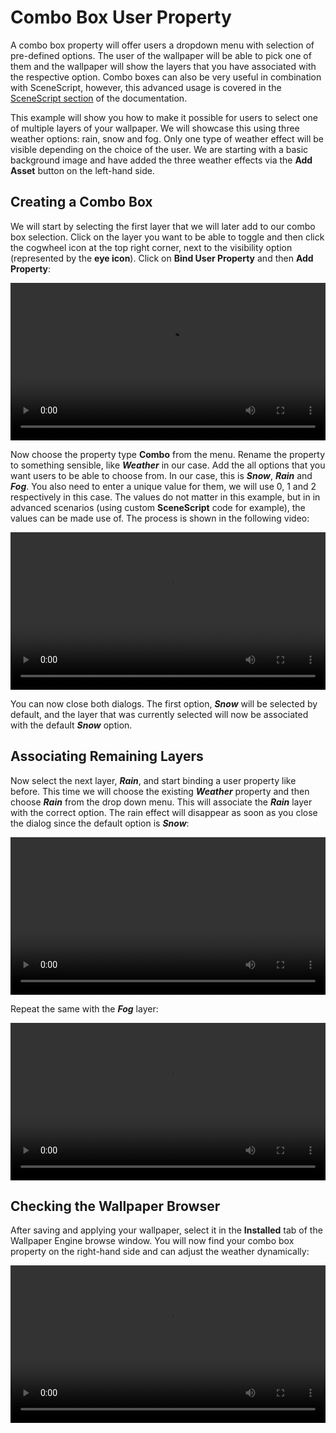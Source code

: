 # Combo Box User Property

A combo box property will offer users a dropdown menu with selection of pre-defined options. The user of the wallpaper will be able to pick one of them and the wallpaper will show the layers that you have associated with the respective option. Combo boxes can also be very useful in combination with SceneScript, however, this advanced usage is covered in the [SceneScript section](/wallpaper-engine-docs/scene/scenescript/introduction) of the documentation.

This example will show you how to make it possible for users to select one of multiple layers of your wallpaper. We will showcase this using three weather options: rain, snow and fog. Only one type of weather effect will be visible depending on the choice of the user. We are starting with a basic background image and have added the three weather effects via the **Add Asset** button on the left-hand side.

## Creating a Combo Box

We will start by selecting the first layer that we will later add to our combo box selection. Click on the layer you want to be able to toggle and then click the cogwheel icon at the top right corner, next to the visibility option (represented by the **eye icon**). Click on **Bind User Property** and then **Add Property**:

<video width="100%" controls loop autoplay>
  <source src="/videos/property_combo_bind_property.mp4" type="video/mp4">
  Your browser does not support the video tag.
</video>

Now choose the property type **Combo** from the menu. Rename the property to something sensible, like ***Weather*** in our case. Add the all options that you want users to be able to choose from. In our case, this is ***Snow***, ***Rain*** and ***Fog***. You also need to enter a unique value for them, we will use 0, 1 and 2 respectively in this case. The values do not matter in this example, but in in advanced scenarios (using custom **SceneScript** code for example), the values can be made use of. The process is shown in the following video:

<video width="100%" controls loop autoplay>
  <source src="/videos/property_combo_create.mp4" type="video/mp4">
  Your browser does not support the video tag.
</video>

You can now close both dialogs. The first option, ***Snow*** will be selected by default, and the layer that was currently selected will now be associated with the default ***Snow*** option.

## Associating Remaining Layers

Now select the next layer, ***Rain***, and start binding a user property like before. This time we will choose the existing ***Weather*** property and then choose ***Rain*** from the drop down menu. This will associate the ***Rain*** layer with the correct option. The rain effect will disappear as soon as you close the dialog since the default option is ***Snow***:

<video width="100%" controls loop autoplay>
  <source src="/videos/property_combo_link_rain.mp4" type="video/mp4">
  Your browser does not support the video tag.
</video>

Repeat the same with the ***Fog*** layer:

<video width="100%" controls loop autoplay>
  <source src="/videos/property_combo_link_fog.mp4" type="video/mp4">
  Your browser does not support the video tag.
</video>

## Checking the Wallpaper Browser

After saving and applying your wallpaper, select it in the **Installed** tab of the Wallpaper Engine browse window. You will now find your combo box property on the right-hand side and can adjust the weather dynamically:

<video width="100%" controls loop autoplay>
  <source src="/videos/property_combo_finished.mp4" type="video/mp4">
  Your browser does not support the video tag.
</video>
